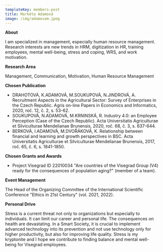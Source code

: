 ```yaml
---
templateKey: members-post
title: Markéta Adamová
image: /img/adamovam.jpeg
---
```

**A﻿bout**

I am specialized in management, especially human resource management. Research interests are new trends in HRM, digitization in HR, training employees, mental well-being, stress and coping, WRS, and work motivation.

**R﻿esearch Area**

Management, Communication, Motivation, Human Resource Management

**C﻿hosen Publication**

* DRAHOTOVÁ, K.ADAMOVÁ, M.SOUKUPOVÁ, N.JINDROVÁ, A. Recruitment Aspects in the Agricultural Sector: Survey of Enterprises in the Czech Republic. Agris on-line Papers in Economics and Informatics, 2020, roč. 12, č. 2, s. 53-62.
* SOUKUPOVÁ, N.ADAMOVÁ, M.KRNINSKÁ, R. Industry 4.0: an Employee Perception (Case of the Czech Republic). Acta Universitatis Agriculturae et Silviculturae Mendelianae Brunensis, 2020, roč. 68, č. 3, s. 637-644.
* BERKOVÁ, I.ADAMOVÁ, M.DVOŘÁKOVÁ, K. Relationship between financial and learning and growth perspectives in BSC. Acta Universitatis Agriculturae et Silviculturae Mendelianae Brunensis, 2017, roč. 65, č. 6, s. 1841-1850.

**C﻿hosen Grants and Awards**

* Project Visegrad ID 22010034 "Are countries of the Visegrad Group (V4) ready for the consequences of population aging?" (member of a team).

**E﻿vent Management**

The Head of the Organizing Committee of the International Scientific Conference "Ethics in 21st Century" (vol. 2021, 2022).

**P﻿ersonal Drive**

Stress is a current threat not only to organizations but especially to individuals. It can limit our career and personal life. The consequences on health are devastating. In a Smart Society, it is crucial to implement advanced technology into its prevention and not use technology only for higher productivity, but also for improving life quality. Stress is my kryptonite and I hope we contribute to finding balance and mental well-being for Visegrad employees.